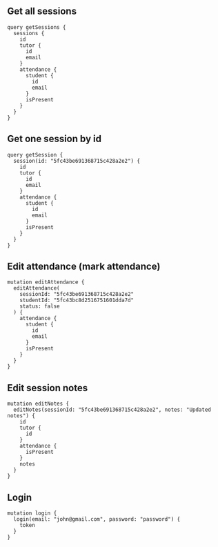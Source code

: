 ## Get all sessions

```
query getSessions {
  sessions {
    id
    tutor {
      id
      email
    }
    attendance {
      student {
        id
        email
      }
      isPresent
    }
  }
}
```

## Get one session by id

```
query getSession {
  session(id: "5fc43be691368715c428a2e2") {
    id
    tutor {
      id
      email
    }
    attendance {
      student {
        id
        email
      }
      isPresent
    }
  }
}
```

## Edit attendance (mark attendance)

```
mutation editAttendance {
  editAttendance(
    sessionId: "5fc43be691368715c428a2e2"
    studentId: "5fc43bc8d2516751601dda7d"
    status: false
  ) {
    attendance {
      student {
        id
        email
      }
      isPresent
    }
  }
}
```

## Edit session notes

```
mutation editNotes {
  editNotes(sessionId: "5fc43be691368715c428a2e2", notes: "Updated notes") {
    id
    tutor {
      id
    }
    attendance {
      isPresent
    }
    notes
  }
}
```

## Login

```
mutation login {
  login(email: "john@gmail.com", password: "password") {
    token
  }
}

```

